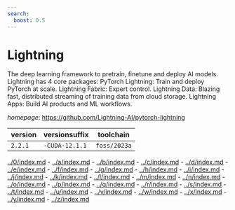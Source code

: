 ```yaml
---
search:
  boost: 0.5
---
```

# Lightning

The deep learning framework to pretrain, finetune and deploy AI models. Lightning has 4 core packages:     PyTorch Lightning: Train and deploy PyTorch at scale.     Lightning Fabric: Expert control.     Lightning Data: Blazing fast, distributed streaming of training data from cloud storage.     Lightning Apps: Build AI products and ML workflows.

*homepage*: <https://github.com/Lightning-AI/pytorch-lightning>

version | versionsuffix | toolchain
--------|---------------|----------
``2.2.1`` | ``-CUDA-12.1.1`` | ``foss/2023a``

[../0/index.md](0) - [../a/index.md](a) - [../b/index.md](b) - [../c/index.md](c) - [../d/index.md](d) - [../e/index.md](e) - [../f/index.md](f) - [../g/index.md](g) - [../h/index.md](h) - [../i/index.md](i) - [../j/index.md](j) - [../k/index.md](k) - [../l/index.md](l) - [../m/index.md](m) - [../n/index.md](n) - [../o/index.md](o) - [../p/index.md](p) - [../q/index.md](q) - [../r/index.md](r) - [../s/index.md](s) - [../t/index.md](t) - [../u/index.md](u) - [../v/index.md](v) - [../w/index.md](w) - [../x/index.md](x) - [../y/index.md](y) - [../z/index.md](z)

